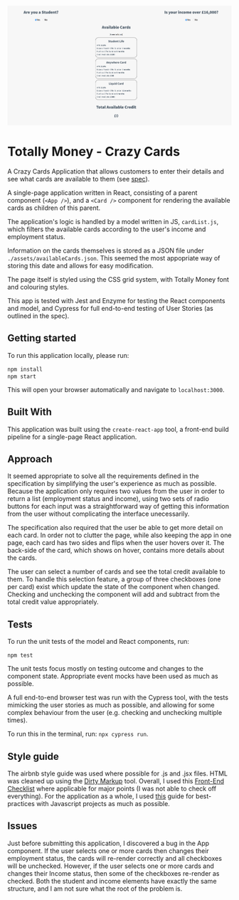 ![Image](./totally-money.png?raw=true)

# Totally Money - Crazy Cards

A Crazy Cards Application that allows customers to enter their details and see what cards are available to them (see [spec](https://www.totallymoney.com/content/candidate-test.html)).

A single-page application written in React, consisting of a parent component (`<App />`), and a  `<Card />` component for rendering the available cards as children of this parent.

The application's logic is handled by a model written in JS, `cardList.js`, which filters the available cards according to the user's income and employment status.

Information on the cards themselves is stored as a JSON file under `./assets/availableCards.json`. This seemed the most appopriate way of storing this date and allows for easy modification. 

The page itself is styled using the CSS grid system, with Totally Money font and colouring styles.

This app is tested with Jest and Enzyme for testing the React components and model, and Cypress for full end-to-end testing of User Stories (as outlined in the spec).

## Getting started

To run this application locally, please run:

```shell
npm install
npm start
```

This will open your browser automatically and navigate to `localhost:3000`.

## Built With

This application was built using the `create-react-app` tool, a front-end build pipeline for a single-page React application.

## Approach

It seemed appropriate to solve all the requirements defined in the specification by simplifying the user's experience as much as possible. Because the application only requires two values from the user in order to return a list (employment status and income), using two sets of radio buttons for each input was a straightforward way of getting this information from the user without complicating the interface unecessarily. 

The specification also required that the user be able to get more detail on each card. In order not to clutter the page, while also keeping the app in one page, each card has two sides and flips when the user hovers over it. The back-side of the card, which shows on hover, contains more details about the cards.

The user can select a number of cards and see the total credit available to them. To handle this selection feature, a group of three checkboxes (one per card) exist which update the state of the component when changed. Checking and unchecking the component will add and subtract from the total credit value appropriately.

## Tests
To run the unit tests of the model and React components, run: 

```shell
npm test
```
The unit tests focus mostly on testing outcome and changes to the component state. Appropriate event mocks have been used as much as possible.

A full end-to-end browser test was run with the Cypress tool, with the tests mimicking the user stories as much as possible, and allowing for some complex behaviour from the user (e.g. checking and unchecking multiple times).

To run this in the terminal, run: `npx cypress run`.

## Style guide

The airbnb style guide was used where possible for .js and .jsx files. HTML was cleaned up using the [Dirty Markup](https://www.10bestdesign.com/dirtymarkup/) tool. Overall, I used this [Front-End Checklist](https://github.com/thedaviddias/Front-End-Checklist) where applicable for major points (I was not able to check off everything). For the application as a whole, I used [this](https://github.com/elsewhencode/project-guidelines) guide for best-practices with Javascript projects as much as possible. 

## Issues

Just before submitting this application, I discovered a bug in the App component. If the user selects one or more cards then changes their employment status, the cards will re-render correctly and all checkboxes will be unchecked. However, if the user selects one or more cards and changes their Income status, then some of the checkboxes re-render as checked. Both the student and income elements have exactly the same structure, and I am not sure what the root of the problem is. 

